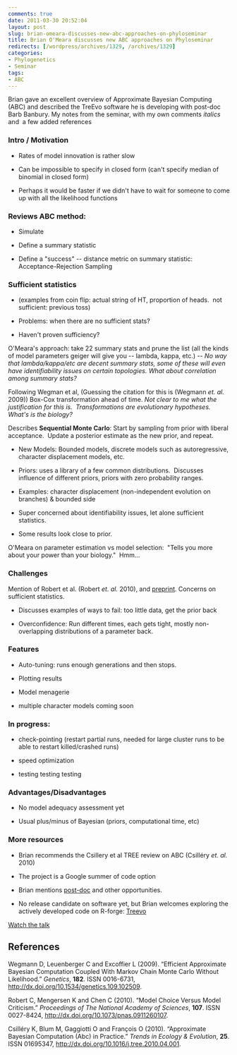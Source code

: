 ```yaml
---
comments: true
date: 2011-03-30 20:52:04
layout: post
slug: brian-omeara-discusses-new-abc-approaches-on-phyloseminar
title: Brian O'Meara discusses new ABC approaches on Phyloseminar
redirects: [/wordpress/archives/1329, /archives/1329]
categories:
- Phylogenetics
- Seminar
tags:
- ABC
---
```


Brian gave an excellent overview of Approximate Bayesian Computing (ABC) and described the TreEvo software he is developing with post-doc Barb Banbury. My notes from the seminar, with my own comments _italics_ and  a few added references


### Intro / Motivation





	
  * Rates of model innovation is rather slow

	
  * Can be impossible to specify in closed form (can't specify median of binomial in closed form)

	
  * Perhaps it would be faster if we didn't have to wait for someone to come up with all the likelihood functions




### Reviews ABC method:





	
  * Simulate

	
  * Define a summary statistic

	
  * Define a "success" -- distance metric on summary statistic: Acceptance-Rejection Sampling




### Sufficient statistics





	
  * (examples from coin flip: actual string of HT, proportion of heads.  not sufficient: previous toss)

	
  * Problems: when there are no sufficient stats?

	
  * Haven't proven sufficiency?


O'Meara's approach: take 22 summary stats and prune the list (all the kinds of model parameters geiger will give you -- lambda, kappa, etc.) -- _No way that lambda/kappa/etc are decent summary stats, some of these will even have identifiability issues on certain topologies.  What about correlation among summary stats?_

Following Wegman et al, (Guessing the citation for this is (Wegmann _et. al._ 2009)) Box-Cox transformation ahead of time. _Not clear to me what the justification for this is.  Transformations are evolutionary hypotheses. What's is the biology?_

Describes **Sequential Monte Carlo**:
Start by sampling from prior with liberal acceptance.  Update a posterior estimate as the new prior, and repeat.



	
  * New Models: Bounded models, discrete models such as autoregressive, character displacement models, etc.

	
  * Priors: uses a library of a few common distributions.  Discusses influence of different priors, priors with zero probability ranges.

	
  * Examples: character displacement (non-independent evolution on branches) & bounded side

	
  * Super concerned about identifiability issues, let alone sufficient statistics.

	
  * Some results look close to prior.


O'Meara on parameter estimation vs model selection:  "Tells you more about your power than your biology."  Hmm...


### Challenges


Mention of Robert et al. (Robert _et. al._ 2010), and [preprint](http://arxiv.org/abs/1102.4432). Concerns on sufficient statistics.



	
  * Discusses examples of ways to fail: too little data, get the prior back

	
  * Overconfidence: Run different times, each gets tight, mostly non-overlapping distributions of a parameter back.




### Features





	
  * Auto-tuning: runs enough generations and then stops.

	
  * Plotting results

	
  * Model menagerie

	
  * multiple character models coming soon




### In progress:





	
  * check-pointing (restart partial runs, needed for large cluster runs to be able to restart killed/crashed runs)

	
  * speed optimization

	
  * testing testing testing




### Advantages/Disadvantages





	
  * No model adequacy assessment yet

	
  * Usual plus/minus of Bayesian (priors, computational time, etc)




### More resources





	
  * Brian recommends the Csillery et al TREE review on ABC (Csilléry _et. al._ 2010)

	
  * The project is a Google summer of code option

	
  * Brian mentions [post-doc](http://www.brianomeara.info/lab) and other opportunities.

	
  * No release candidate on software yet, but Brian welcomes exploring the actively developed code on R-forge: [Treevo](https://r-forge.r-project.org/projects/treevo/)




[Watch the talk](http://evo.caltech.edu/evoBeta/player/EVOPlayer.jnlp?fileToPlay=http://phyloseminar.org/recorded/012_omeara.evx)
## References

<p>Wegmann D, Leuenberger C and Excoffier L (2009).
&ldquo;Efficient Approximate Bayesian Computation Coupled With Markov Chain Monte Carlo Without Likelihood.&rdquo;
<EM>Genetics</EM>, <B>182</B>.
ISSN 0016-6731, <a href="http://dx.doi.org/10.1534/genetics.109.102509">http://dx.doi.org/10.1534/genetics.109.102509</a>.
<p>Robert C, Mengersen K and Chen C (2010).
&ldquo;Model Choice Versus Model Criticism.&rdquo;
<EM>Proceedings of The National Academy of Sciences</EM>, <B>107</B>.
ISSN 0027-8424, <a href="http://dx.doi.org/10.1073/pnas.0911260107">http://dx.doi.org/10.1073/pnas.0911260107</a>.
<p>Csilléry K, Blum M, Gaggiotti O and François O (2010).
&ldquo;Approximate Bayesian Computation (Abc) in Practice.&rdquo;
<EM>Trends in Ecology &amp; Evolution</EM>, <B>25</B>.
ISSN 01695347, <a href="http://dx.doi.org/10.1016/j.tree.2010.04.001">http://dx.doi.org/10.1016/j.tree.2010.04.001</a>.
